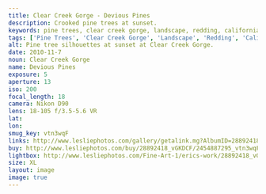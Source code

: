 ```yaml
---
title: Clear Creek Gorge - Devious Pines
description: Crooked pine trees at sunset.
keywords: pine trees, clear creek gorge, landscape, redding, california
tags: ['Pine Trees', 'Clear Creek Gorge', 'Landscape', 'Redding', 'California', 'Sunset']
alt: Pine tree silhouettes at sunset at Clear Creek Gorge.
date: 2010-11-7
noun: Clear Creek Gorge
name: Devious Pines
exposure: 5
aperture: 13
iso: 200
focal_length: 18
camera: Nikon D90
lens: 18-105 f/3.5-5.6 VR
lat: 
lon: 
smug_key: vtn3wqF
links: http://www.lesliephotos.com/gallery/getalink.mg?AlbumID=28892418&AlbumKey=vGKDCF&ImageID=2454887295&ImageKey=vtn3wqF&how=forum&Page=1
buy: http://www.lesliephotos.com/buy/28892418_vGKDCF/2454887295_vtn3wqF/
lightbox: http://www.lesliephotos.com/Fine-Art-1/erics-work/28892418_vGKDCF#!i=2454887295&k=vtn3wqF&lb=1&s=A
size: XL
layout: image
image: true
---
```

